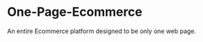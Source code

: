 One-Page-Ecommerce
==================

An entire Ecommerce platform designed to be only one web page.

